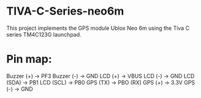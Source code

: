 # TIVA-C-Series-neo6m
This project implements the GPS module Ublox Neo 6m using the Tiva C series TM4C123G launchpad.

 # Pin map: 

Buzzer (+) -> PF3
Buzzer (-) -> GND
LCD (+) -> VBUS
LCD (-) -> GND
LCD (SDA) -> PB1
LCD (SCL) -> PB0
GPS (TX) -> PBO (RX)
GPS (+) -> 3.3V
GPS (-) -> GND
